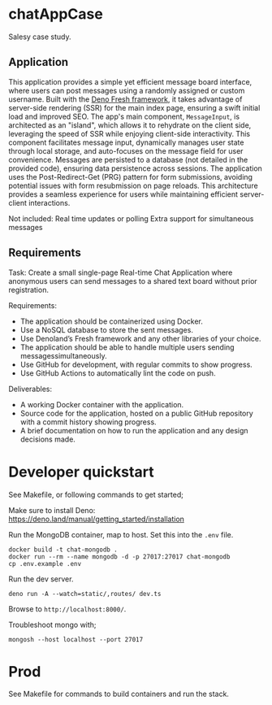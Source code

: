 # chatAppCase
Salesy case study.

## Application

This application provides a simple yet efficient message board interface, where users can post messages using a randomly assigned or custom username. Built with the [Deno Fresh framework](https://github.com/lucacasonato/fresh), it takes advantage of server-side rendering (SSR) for the main index page, ensuring a swift initial load and improved SEO. The app's main component, `MessageInput`, is architected as an "island", which allows it to rehydrate on the client side, leveraging the speed of SSR while enjoying client-side interactivity. This component facilitates message input, dynamically manages user state through local storage, and auto-focuses on the message field for user convenience. Messages are persisted to a database (not detailed in the provided code), ensuring data persistence across sessions. The application uses the Post-Redirect-Get (PRG) pattern for form submissions, avoiding potential issues with form resubmission on page reloads. This architecture provides a seamless experience for users while maintaining efficient server-client interactions.

Not included:
Real time updates or polling
Extra support for simultaneous messages

## Requirements
Task: Create a small single-page Real-time Chat Application where anonymous users can send messages to a shared text board without prior registration.

Requirements:
  - The application should be containerized using Docker.
  - Use a NoSQL database to store the sent messages.
  - Use Denoland’s Fresh framework and any other libraries of your choice.
  - The application should be able to handle multiple users sending messagessimultaneously.
  - Use GitHub for development, with regular commits to show progress.
  - Use GitHub Actions to automatically lint the code on push.

Deliverables:
  - A working Docker container with the application.
  - Source code for the application, hosted on a public GitHub repository with a commit history showing progress.
  - A brief documentation on how to run the application and any design decisions made.

# Developer quickstart
See Makefile, or following commands to get started;

Make sure to install Deno: https://deno.land/manual/getting_started/installation

Run the MongoDB container, map to host. Set this into the `.env` file.
```
docker build -t chat-mongodb .
docker run --rm --name mongodb -d -p 27017:27017 chat-mongodb
cp .env.example .env
```

Run the dev server.
```
deno run -A --watch=static/,routes/ dev.ts
```

Browse to `http://localhost:8000/`.

Troubleshoot mongo with;
```
mongosh --host localhost --port 27017
```

# Prod
See Makefile for commands to build containers and run the stack.
